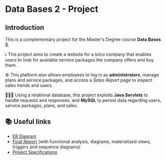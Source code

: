 # Data Bases 2 - Project

## Introduction
This is a complementary project for the Master's Degree course **Data Bases 2**.

📞 This project aims to create a website for a *telco* company that enables users to look for available service packages the company offers and buy them.

⚙️ This platform also allows employees to log in as **administrators**, manage plans and service packages, and access a *Sales Report* page to inspect sales trends and users.

👨🏼‍💻 Using a relational database, this project exploits **Java Servlets** to handle requests and responses, and **MySQL** to persist data regarding users, service packages, plans, and sales. 

## 📚 Useful links
- [ER Diagram](https://github.com/priscia99/databases-2-project/blob/master/Deliverables/DB2_ERv1.pdf)
- [Final Report](https://github.com/priscia99/databases-2-project/blob/master/Deliverables/Report/Report.pdf) (with functional analysis, diagrams, materialized views, triggers and sequence diagrams)
- [Project Specifications](https://github.com/priscia99/databases-2-project/blob/master/Deliverables/NEW_DB2-develproject-21-22-finalAfterComments-v2-published.pdf)


